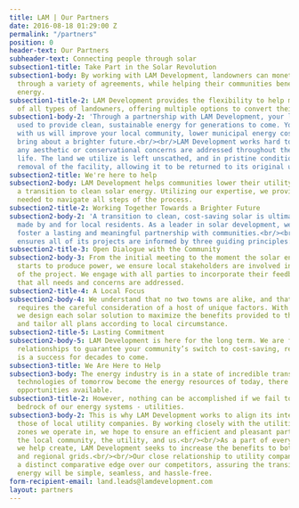 ```yaml
---
title: LAM | Our Partners
date: 2016-08-18 01:29:00 Z
permalink: "/partners"
position: 0
header-text: Our Partners
subheader-text: Connecting people through solar
subsection1-title: Take Part in the Solar Revolution
subsection1-body: By working with LAM Development, landowners can monetize their land
  through a variety of agreements, while helping their communities benefit from solar
  energy.
subsection1-title-2: LAM Development provides the flexibility to help meet the needs
  of all types of landowners, offering multiple options to convert their assets.
subsection1-body-2: 'Through a partnership with LAM Development, your land will be
  used to provide clean, sustainable energy for generations to come. Your relationship
  with us will improve your local community, lower municipal energy costs, and help
  bring about a brighter future.<br/><br/>LAM Development works hard to ensure that
  any aesthetic or conservational concerns are addressed throughout the solar farm''s
  life. The land we utilize is left unscathed, and in pristine condition upon the
  removal of the facility, allowing it to be returned to its original use. '
subsection2-title: We're here to help
subsection2-body: LAM Development helps communities lower their utility bills through
  a transition to clean solar energy. Utilizing our expertise, we provide the assistance
  needed to navigate all steps of the process.
subsection2-title-2: Working Together Towards a Brighter Future
subsection2-body-2: 'A transition to clean, cost-saving solar is ultimately a choice
  made by and for local residents. As a leader in solar development, we strive to
  foster a lasting and meaningful partnership with communities.<br/><br/>LAM Development
  ensures all of its projects are informed by three guiding principles:'
subsection2-title-3: Open Dialogue with the Community
subsection2-body-3: From the initial meeting to the moment the solar energy facility
  starts to produce power, we ensure local stakeholders are involved in every aspect
  of the project. We engage with all parties to incorporate their feedback and guarantee
  that all needs and concerns are addressed.
subsection2-title-4: A Local Focus
subsection2-body-4: We understand that no two towns are alike, and that each project
  requires the careful consideration of a host of unique factors. With this in mind,
  we design each solar solution to maximize the benefits provided to the local community
  and tailor all plans according to local circumstance.
subsection2-title-5: Lasting Commitment
subsection2-body-5: LAM Development is here for the long term. We are focused on lasting
  relationships to guarantee your community’s switch to cost-saving, renewable energy
  is a success for decades to come.
subsection3-title: We Are Here to Help
subsection3-body: The energy industry is in a state of incredible transition. As the
  technologies of tomorrow become the energy resources of today, there is near unlimited
  opportunities available.
subsection3-title-2: However, nothing can be accomplished if we fail to include the
  bedrock of our energy systems - utilities.
subsection3-body-2: This is why LAM Development works to align its interests with
  those of local utility companies. By working closely with the utilities whose load
  zones we operate in, we hope to ensure an efficient and pleasant partnership between
  the local community, the utility, and us.<br/><br/>As a part of every solar project
  we help create, LAM Development seeks to increase the benefits to both the local
  and regional grids.<br/><br/>Our close relationship to utility companies gives us
  a distinct comparative edge over our competitors, assuring the transition to renewable
  energy will be simple, seamless, and hassle-free.
form-recipient-email: land.leads@lamdevelopment.com
layout: partners
---
```


